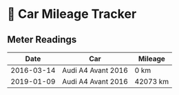 # 🚗 Car Mileage Tracker

## Meter Readings

| Date | Car | Mileage |
| --- | --- | --- |
| 2016-03-14 | Audi A4 Avant 2016 | 0 km | 
| 2019-01-09 | Audi A4 Avant 2016 | 42073 km |